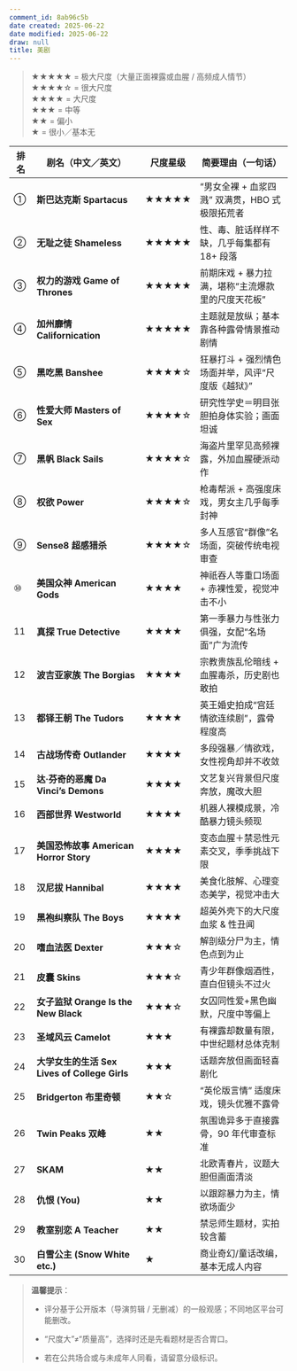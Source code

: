 ```yaml
---
comment_id: 8ab96c5b
date created: 2025-06-22
date modified: 2025-06-22
draw: null
title: 美剧
---
```

> ★★★★★ = 极大尺度（大量正面裸露或血腥 / 高频成人情节）
> ★★★★☆ = 很大尺度  
> ★★★★ = 大尺度  
> ★★★ = 中等  
> ★★ = 偏小  
> ★ = 很小／基本无

|排名|剧名（中文／英文）|尺度星级|简要理由（一句话）|
|---|---|---|---|
|①|**斯巴达克斯 Spartacus**|★★★★★|“男女全裸 + 血浆四溅” 双满贯，HBO 式极限拓荒者|
|②|**无耻之徒 Shameless**|★★★★★|性、毒、脏话样样不缺，几乎每集都有 18+ 段落|
|③|**权力的游戏 Game of Thrones**|★★★★★|前期床戏 + 暴力拉满，堪称“主流爆款里的尺度天花板”|
|④|**加州靡情 Californication**|★★★★★|主题就是放纵；基本靠各种露骨情景推动剧情|
|⑤|**黑吃黑 Banshee**|★★★★☆|狂暴打斗 + 强烈情色场面并举，风评“尺度版《越狱》”|
|⑥|**性爱大师 Masters of Sex**|★★★★☆|研究性学史＝明目张胆拍身体实验；画面坦诚|
|⑦|**黑帆 Black Sails**|★★★★☆|海盗片里罕见高频裸露，外加血腥硬派动作|
|⑧|**权欲 Power**|★★★★☆|枪毒帮派 + 高强度床戏，男女主几乎每季封神|
|⑨|**Sense8 超感猎杀**|★★★★☆|多人互感官“群像”名场面，突破传统电视审查|
|⑩|**美国众神 American Gods**|★★★★|神祇吞人等重口场面 + 赤裸性爱，视觉冲击不小|
|11|**真探 True Detective**|★★★★|第一季暴力与性张力俱强，女配“名场面”广为流传|
|12|**波吉亚家族 The Borgias**|★★★★|宗教贵族乱伦暗线 + 血腥毒杀，历史剧也敢拍|
|13|**都铎王朝 The Tudors**|★★★★|英王婚史拍成“宫廷情欲连续剧”，露骨程度高|
|14|**古战场传奇 Outlander**|★★★★|多段强暴／情欲戏，女性视角却并不收敛|
|15|**达·芬奇的恶魔 Da Vinci’s Demons**|★★★★|文艺复兴背景但尺度奔放，魔改大胆|
|16|**西部世界 Westworld**|★★★★|机器人裸模成景，冷酷暴力镜头频现|
|17|**美国恐怖故事 American Horror Story**|★★★★|变态血腥＋禁忌性元素交叉，季季挑战下限|
|18|**汉尼拔 Hannibal**|★★★★|美食化肢解、心理变态美学，视觉冲击大|
|19|**黑袍纠察队 The Boys**|★★★★|超英外壳下的大尺度血浆 & 性丑闻|
|20|**嗜血法医 Dexter**|★★★☆|解剖级分尸为主，情色点到为止|
|21|**皮囊 Skins**|★★★☆|青少年群像烟酒性，直白但镜头不过火|
|22|**女子监狱 Orange Is the New Black**|★★★☆|女囚同性爱+黑色幽默，尺度中等偏上|
|23|**圣域风云 Camelot**|★★★|有裸露却数量有限，中世纪题材总体克制|
|24|**大学女生的生活 Sex Lives of College Girls**|★★★|话题奔放但画面轻喜剧化|
|25|**Bridgerton 布里奇顿**|★★☆|“英伦版言情” 适度床戏，镜头优雅不露骨|
|26|**Twin Peaks 双峰**|★★|氛围诡异多于直接露骨，90 年代审查标准|
|27|**SKAM**|★★|北欧青春片，议题大胆但画面清淡|
|28|**仇恨 (You)**|★★|以跟踪暴力为主，情欲场面少|
|29|**教室别恋 A Teacher**|★★|禁忌师生题材，实拍较含蓄|
|30|**白雪公主 (Snow White etc.)**|★|商业奇幻/童话改编，基本无成人内容|

> **温馨提示**：
>
> - 评分基于公开版本（导演剪辑 / 无删减）的一般观感；不同地区平台可能删改。
>
> - “尺度大”≠“质量高”，选择时还是先看题材是否合胃口。
>
> - 若在公共场合或与未成年人同看，请留意分级标识。
>
